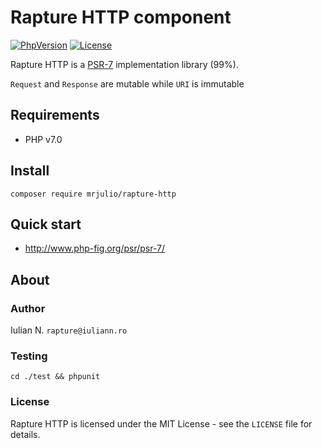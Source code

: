 # Rapture HTTP component

[![PhpVersion](https://img.shields.io/badge/php-7.0-orange.svg?style=flat-square)](#)
[![License](https://img.shields.io/badge/license-MIT-blue.svg?style=flat-square)](#)

Rapture HTTP is a [PSR-7](http://www.php-fig.org/psr/psr-7/) implementation library (99%).

`Request` and `Response` are mutable while `URI` is immutable

## Requirements

- PHP v7.0

## Install

```
composer require mrjulio/rapture-http
```

## Quick start

- http://www.php-fig.org/psr/psr-7/

## About

### Author

Iulian N. `rapture@iuliann.ro`

### Testing

```
cd ./test && phpunit
```

### License

Rapture HTTP is licensed under the MIT License - see the `LICENSE` file for details.
